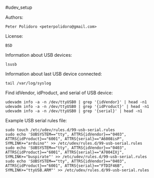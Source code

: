 #udev_setup

Authors:

    Peter Polidoro <peterpolidoro@gmail.com>

License:

    BSD

Information about USB devices:

```shell
lsusb
```

Information about last USB device connected:

```shell
tail /var/log/syslog
```

Find idVendor, idProduct, and serial of USB device:

```shell
udevadm info -a -n /dev/ttyUSB0 | grep '{idVendor}' | head -n1
udevadm info -a -n /dev/ttyUSB0 | grep '{idProduct}' | head -n1
udevadm info -a -n /dev/ttyUSB0 | grep '{serial}' | head -n1
```

Example USB serial rules file:

```shell
sudo touch /etc/udev/rules.d/99-usb-serial.rules
sudo echo 'SUBSYSTEM=="tty", ATTRS{idVendor}=="0403", ATTRS{idProduct}=="6001", ATTRS{serial}=="A6008isP", SYMLINK+="arduino"' >> /etc/udev/rules.d/99-usb-serial.rules
sudo echo 'SUBSYSTEM=="tty", ATTRS{idVendor}=="0403", ATTRS{idProduct}=="6001", ATTRS{serial}=="A7004IXj", SYMLINK+="buspirate"' >> /etc/udev/rules.d/99-usb-serial.rules
sudo echo 'SUBSYSTEM=="tty", ATTRS{idVendor}=="0403", ATTRS{idProduct}=="6001", ATTRS{serial}=="FTDIF46B", SYMLINK+="ttyUSB.ARM"' >> /etc/udev/rules.d/99-usb-serial.rules
```
